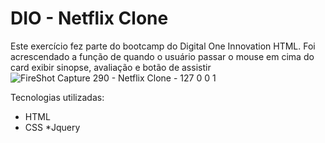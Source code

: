 # DIO - Netflix Clone
Este exercício fez parte do bootcamp do Digital One Innovation HTML.
Foi acrescendado a função de quando o usuário passar o mouse em cima do card exibir sinopse, avaliação e botão de assistir
![FireShot Capture 290 - Netflix Clone - 127 0 0 1](https://user-images.githubusercontent.com/8540147/111627573-f39b0380-87cd-11eb-93ce-fafcaa776b67.png)

Tecnologias utilizadas:
* HTML
* CSS
*Jquery
